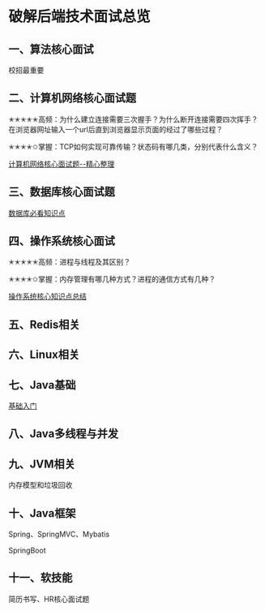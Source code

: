 # 破解后端技术面试总览



## 一、算法核心面试

校招最重要



## 二、计算机网络核心面试题

✭✭✭✭✭高频：为什么建立连接需要三次握手？为什么断开连接需要四次挥手？在浏览器网址输入一个url后直到浏览器显示页面的经过了哪些过程？

✭✭✭✭✩掌握：TCP如何实现可靠传输？状态码有哪几类，分别代表什么含义？

[计算机网络核心面试题--精心整理](https://github.com/yuzhouStayHungry/the_Element_Of_IT_Interview/blob/master/2020%E6%A0%B8%E5%BF%83%E9%9D%A2%E8%AF%95%E9%A2%98--%E8%AE%A1%E7%AE%97%E6%9C%BA%E7%BD%91%E7%BB%9C.md)

## 三、数据库核心面试题

[数据库必看知识点](https://github.com/yuzhouStayHungry/the_Element_Of_IT_Interview/blob/master/2020%E6%A0%B8%E5%BF%83%E9%9D%A2%E8%AF%95%E9%A2%98--MySQL.md)

## 四、操作系统核心面试

✭✭✭✭✭高频：进程与线程及其区别？

✭✭✭✭✩掌握：内存管理有哪几种方式？进程的通信方式有几种？

[操作系统核心知识点总结](https://github.com/yuzhouStayHungry/the_Element_Of_IT_Interview/blob/master/2020%E6%A0%B8%E5%BF%83%E9%9D%A2%E8%AF%95%E9%A2%98--%E6%93%8D%E4%BD%9C%E7%B3%BB%E7%BB%9F.md)

## 五、Redis相关



## 六、Linux相关



## 七、Java基础

[基础入门](https://github.com/yuzhouStayHungry/the_Element_Of_IT_Interview/blob/master/2020%E6%A0%B8%E5%BF%83%E9%9D%A2%E8%AF%95%E9%A2%98--Java%E5%9F%BA%E7%A1%80.md)

## 八、Java多线程与并发



## 九、JVM相关

内存模型和垃圾回收

## 十、Java框架

Spring、SpringMVC、Mybatis

SpringBoot

## 十一、软技能

简历书写、HR核心面试题



